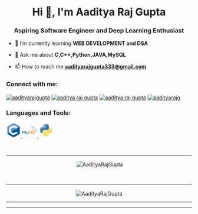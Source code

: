 <h1 align="center">Hi 👋, I'm Aaditya Raj Gupta</h1>
<h3 align="center">Aspiring Software Engineer and Deep Learning Enthusiast</h3>
<!-- <p align="left"> <img src="https://komarev.com/ghpvc/?username=AadityaRajGupta&label=Profile%20views&color=0e75b6&style=flat" alt="AadityaRajGupta" /> </p> -->

- 🌱 I’m currently learning **WEB DEVELOPMENT and DSA**

- 💬 Ask me about **C,C++,Python,JAVA,MySQL**

- 📫 How to reach me **aadityarajgupta333@gmail.com**

<h3 align="left">Connect with me:</h3>
<p align="left">
<a href="https://twitter.com/AadityaR4jGupta" target="blank"><img align="center" src="https://raw.githubusercontent.com/rahuldkjain/github-profile-readme-generator/master/src/images/icons/Social/twitter.svg" alt="aadityarajgupta" height="30" width="40" /></a>
<a href="https://www.linkedin.com/in/aadityarajgupta/" target="blank"><img align="center" src="https://raw.githubusercontent.com/rahuldkjain/github-profile-readme-generator/master/src/images/icons/Social/linked-in-alt.svg" alt="aaditya raj gupta" height="30" width="40" /></a>
<a href="https://fb.com/aaditya raj gupta" target="blank"><img align="center" src="https://raw.githubusercontent.com/rahuldkjain/github-profile-readme-generator/master/src/images/icons/Social/facebook.svg" alt="aaditya raj gupta" height="30" width="40" /></a>
<a href="https://instagram.com/aadityarajg" target="blank"><img align="center" src="https://raw.githubusercontent.com/rahuldkjain/github-profile-readme-generator/master/src/images/icons/Social/instagram.svg" alt="aadityarajg" height="30" width="40" /></a>
</p>

<h3 align="left">Languages and Tools:</h3>
<p align="left"> <a href="https://www.cprogramming.com/" target="_blank" rel="noreferrer"> <img src="https://raw.githubusercontent.com/devicons/devicon/master/icons/c/c-original.svg" alt="c" width="40" height="40"/> </a> <a href="https://www.mysql.com/" target="_blank" rel="noreferrer"> <img src="https://raw.githubusercontent.com/devicons/devicon/master/icons/mysql/mysql-original-wordmark.svg" alt="mysql" width="40" height="40"/> </a> <a href="https://www.python.org" target="_blank" rel="noreferrer"> <img src="https://raw.githubusercontent.com/devicons/devicon/master/icons/python/python-original.svg" alt="python" width="40" height="40"/> </a> </p>

<!--
<br>
<hr>

## &#x1f4c8; GitHub Stats
<p align = "center">

<!-- ![Aaditya's github activity graph](https://activity-graph.herokuapp.com/graph?username=AadityaRajGupta&theme=rogue) 
![Aaditya's github activity graph](https://github-readme-activity-graph.cyclic.app/graph?username=AadityaRajGupta&theme=rogue)
<br>
<hr>
<p align = "center">
<a href="https://github.com/AadityaRajGupta">
  <img align="center" style="margin:0.5rem" src="https://github-readme-stats.vercel.app/api/top-langs/?username=AadityaRajGupta&hide=html,css&title_color=ffffff&text_color=c9cacc&icon_color=4AB197&bg_color=1A2B34" />
</a>
</p>
-->

<br>
<hr>
<p align = "center">&nbsp;<img align="center" src="https://github-readme-stats.vercel.app/api?username=AadityaRajGupta&show_icons=true&locale=en" alt="AadityaRajGupta" /></p>
<br>
<hr>
<p align = "center"><img align="center" src="https://github-readme-streak-stats.herokuapp.com/?user=AadityaRajGupta&" alt="AadityaRajGupta" /></p>
<hr>








<!--
<p align="center">
	<a href="https://github.com/AadityaRajGupta">
		<img align="center"
		height="150em"
		src="https://github-readme-stats.vercel.app/api/top-langs?username=AadityaRajGupta&show_icons=true&include_all_commits=true&count_private=true&theme=apprentice&hide_border=true&bg_color=0D1117&layout=compact"
		/>
	</a>
	<a href="https://github.com/AadityaRajGupta">
		<img align="center"
		height="150em"
		src="https://github-readme-streak-stats.herokuapp.com/?user=AadityaRajGupta&theme=black-ice&hide_border=true&stroke=0000&background=0D1117&ring=e05397&fire=e05397&currStreakLabel=e05397" />
	</a>
</p>



<p align="center">
	<a href="https://github.com/AadityaRajGupta">
		<img
		align="center"
		src="https://github-profile-trophy.vercel.app/?username=AadityaRajGupta&theme=onedark&no-frame=true&row=1&&margin-w=20&no-bg=true"/>
	</a>
</p>


<p align="left">
  <a href="https://github.com/Platane/snk#readme">
    <img src="https://github.com/AadityaRajGupta/AadityaRajGupta/blob/output/github-snake-dark.svg" />
  </a>
</p> 
-->
<hr>


